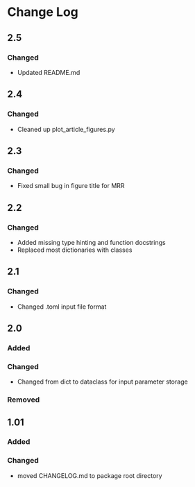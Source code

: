 # Change Log

## 2.5

### Changed

* Updated README.md

## 2.4

### Changed

* Cleaned up plot_article_figures.py

## 2.3

### Changed

* Fixed small bug in figure title for MRR


## 2.2

### Changed

* Added missing type hinting and function docstrings
* Replaced most dictionaries with classes


## 2.1

### Changed

* Changed .toml input file format



## 2.0

### Added

### Changed

* Changed from dict to dataclass for input parameter storage

### Removed



## 1.01

### Added

### Changed

* moved CHANGELOG.md to package root directory
